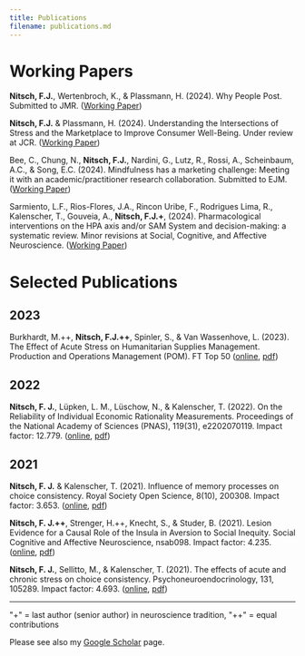 ```yaml
---
title: Publications
filename: publications.md
---
```


# Working Papers

**Nitsch, F.J.**, Wertenbroch, K., & Plassmann, H. (2024). Why People Post. Submitted to JMR. ([Working Paper](https://papers.ssrn.com/sol3/papers.cfm?abstract_id=4874305))

**Nitsch, F.J.** & Plassmann, H. (2024). Understanding the Intersections of Stress and the Marketplace to Improve Consumer Well-Being. Under review at JCR. ([Working Paper](https://papers.ssrn.com/sol3/papers.cfm?abstract_id=4816043))

Bee, C., Chung, N., **Nitsch, F.J.**, Nardini, G., Lutz, R., Rossi, A., Scheinbaum, A.C., & Song, E.C. (2024). Mindfulness has a marketing challenge: Meeting it with an academic/practitioner research collaboration. Submitted to EJM. ([Working Paper](https://www.dropbox.com/scl/fi/ws1hdtrdretv17qrxey1a/EJM-04-2024-0341_Proof_hi.pdf?rlkey=h4bxric38f9b4dkanoutd9u5e&dl=0))

Sarmiento, L.F., Rios-Flores, J.A., Rincon Uribe, F., Rodrigues Lima, R., Kalenscher, T., Gouveia, A., **Nitsch, F.J.+**, (2024). Pharmacological interventions on the HPA axis and/or SAM System and decision-making: a systematic review. Minor revisions at Social, Cognitive, and Affective Neuroscience. ([Working Paper](https://www.dropbox.com/scl/fi/l6m28bstpjb0nhsjz5qil/2024-06-06_Pharma-Review-Revisions-AR_FJN.pdf?rlkey=e85snenrj91jl08558mq2pacb&dl=0))

# Selected Publications

## 2023

Burkhardt, M.++, **Nitsch, F.J.++**, Spinler, S., & Van Wassenhove, L. (2023). The Effect of Acute Stress on Humanitarian Supplies Management. Production and Operations Management (POM). FT Top 50 ([online](https://doi.org/10.1111/poms.13993), [pdf](https://www.dropbox.com/scl/fi/p167az9zpok661r9xz8jt/burkhardt-et-al-2023-the-effect-of-acute-stress-on-humanitarian-supplies-management-2.pdf?rlkey=ry4xlunuqeryiydqbivhir794&dl=0))

## 2022

**Nitsch, F. J.**, Lüpken, L. M., Lüschow, N., & Kalenscher, T. (2022). On the Reliability of Individual Economic Rationality Measurements. Proceedings of the National Academy of Sciences (PNAS), 119(31), e2202070119. Impact factor: 12.779. ([online](https://doi.org/10.1073/pnas.2202070119), [pdf](https://www.dropbox.com/scl/fi/17l9umboich4b6vo9herl/nitsch-et-al-2022-on-the-reliability-of-individual-economic-rationality-measurements-4.pdf?rlkey=jl2rkwilfz6eh8tceq13qwvy7&dl=0))

## 2021

**Nitsch, F. J.** & Kalenscher, T. (2021). Influence of memory processes on choice consistency. Royal Society Open Science, 8(10), 200308. Impact factor: 3.653. ([online](https://doi.org/10.1098/rsos.200308), [pdf](https://www.dropbox.com/scl/fi/nrk5tg81x84s4lkawf7fk/nitsch-kalenscher-2021-influence-of-memory-processes-on-choice-consistency.pdf?rlkey=v0xhil00k2jnnhga7p11ubfmy&dl=0))

**Nitsch, F. J.++**, Strenger, H.++, Knecht, S., & Studer, B. (2021). Lesion Evidence for a Causal Role of the Insula in Aversion to Social Inequity. Social Cognitive and Affective Neuroscience, nsab098. Impact factor: 4.235. ([online](https://doi.org/10/gmfpxm), [pdf](https://www.dropbox.com/scl/fi/g9tl9ceeplzq45pjc08zq/nsab098.pdf?rlkey=ljhh595tjoftfkujk72jbptnh&dl=0))

**Nitsch, F. J.**, Sellitto, M., & Kalenscher, T. (2021). The effects of acute and chronic stress on choice consistency. Psychoneuroendocrinology, 131, 105289. Impact factor: 4.693. ([online](https://doi.org/10/gk9pvk), [pdf](https://www.dropbox.com/scl/fi/drltzj3aaodqxauk9cxzz/2021-05-18_Revised-Manuscript_GARP-Stress_noTitlepage.pdf?rlkey=4odm1408v2wm0nhxwbri3w1e2&dl=0))

___

"+" = last author (senior author) in neuroscience tradition, 
"++" = equal contributions

Please see also my [Google Scholar](https://scholar.google.com/citations?user=hCelLF8AAAAJ&hl=en&oi=ao) page.